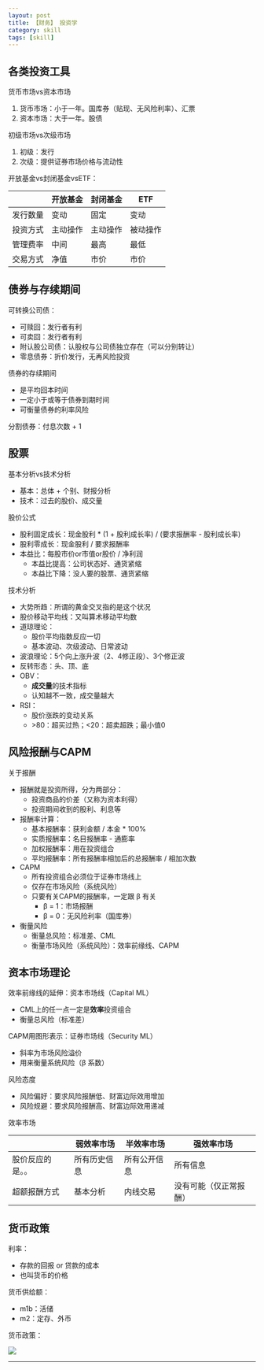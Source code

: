 ```yaml
---
layout: post
title: 【财务】 投资学
category: skill
tags: [skill]
---
```


## 各类投资工具

货币市场vs资本市场
1. 货币市场：小于一年。国库券（贴现、无风险利率）、汇票
2. 资本市场：大于一年。股债

初级市场vs次级市场
1. 初级：发行
2. 次级：提供证券市场价格与流动性

开放基金vs封闭基金vsETF：
<table>
    <thead>
        <tr>
            <th></th>
            <th>开放基金</th>
            <th>封闭基金</th>
            <th>ETF</th>
        </tr>
    </thead>
    <tbody>
        <tr>
            <td>发行数量</td>
            <td>变动</td>
            <td>固定</td>
            <td>变动</td>
        </tr>
        <tr>
            <td>投资方式</td>
            <td>主动操作</td>
            <td>主动操作</td>
            <td>被动操作</td>
        </tr>
        <tr>
            <td>管理费率</td>
            <td>中间</td>
            <td>最高</td>
            <td>最低</td>
        </tr>
        <tr>
            <td>交易方式</td>
            <td>净值</td>
            <td>市价</td>
            <td>市价</td>
        </tr>
    </tbody>
</table>

## 债券与存续期间

可转换公司债：
- 可赎回：发行者有利
- 可卖回：发行者有利
- 附认股公司债：认股权与公司债独立存在（可以分别转让）
- 零息债券：折价发行，无再风险投资

债券的存续期间
- 是平均回本时间
- 一定小于或等于债券到期时间
- 可衡量债券的利率风险

分割债券：付息次数 + 1

## 股票

基本分析vs技术分析
- 基本：总体 + 个别、财报分析
- 技术：过去的股价、成交量

股价公式
- 股利固定成长：现金股利 * (1 + 股利成长率) / (要求报酬率 - 股利成长率)
- 股利零成长：现金股利 / 要求报酬率
- 本益比：每股市价or市值or股价 / 净利润
    - 本益比提高：公司状态好、通货紧缩
    - 本益比下降：没人要的股票、通货紧缩

技术分析
- 大势所趋：所谓的黄金交叉指的是这个状况
- 股价移动平均线：又叫算术移动平均数
- 道琼理论：
    - 股价平均指数反应一切
    - 基本波动、次级波动、日常波动
- 波浪理论：5个向上涨升波（2、4修正段）、3个修正波
- 反转形态：头、顶、底
- OBV：
    - **成交量**的技术指标
    - 认知越不一致，成交量越大
- RSI：
    - 股价涨跌的变动关系
    - \>80：超买过热；<20：超卖超跌；最小值0

## 风险报酬与CAPM

关于报酬
- 报酬就是投资所得，分为两部分：
    - 投资商品的价差（又称为资本利得）
    - 投资期间收到的股利、利息等
- 报酬率计算：
    - 基本报酬率：获利金额 / 本金 * 100%
    - 实质报酬率：名目报酬率 - 通膨率
    - 加权报酬率：用在投资组合
    - 平均报酬率：所有报酬率相加后的总报酬率 / 相加次数
- CAPM
    - 所有投资组合必须位于证券市场线上
    - 仅存在市场风险（系统风险）
    - 只要有关CAPM的报酬率，一定跟 β 有关
        - β = 1：市场报酬
        - β = 0：无风险利率（国库券）
- 衡量风险
    - 衡量总风险：标准差、CML
    - 衡量市场风险（系统风险）：效率前缘线、CAPM

## 资本市场理论

效率前缘线的延伸：资本市场线（Capital ML）
- CML上的任一点一定是**效率**投资组合
- 衡量总风险（标准差）

CAPM用图形表示：证券市场线（Security ML）
- 斜率为市场风险溢价
- 用来衡量系统风险（β 系数）

风险态度
- 风险偏好：要求风险报酬低、财富边际效用增加
- 风险规避：要求风险报酬高、财富边际效用递减

效率市场
<table>
    <thead>
        <tr>
            <th></th>
            <th>弱效率市场</th>
            <th>半效率市场</th>
            <th>强效率市场</th>
        </tr>
    </thead>
    <tbody>
        <tr>
            <td>股价反应的是。。</td>
            <td>所有历史信息</td>
            <td>所有公开信息</td>
            <td>所有信息</td>
        </tr>
        <tr>
            <td>超额报酬方式</td>
            <td>基本分析</td>
            <td>内线交易</td>
            <td>没有可能（仅正常报酬）</td>
        </tr>
    </tbody>
</table>

## 货币政策

利率：
- 存款的回报 or 贷款的成本
- 也叫货币的价格

货币供给额：
- m1b：活储
- m2：定存、外币

货币政策：

![](http://www.hauchenglee.com/assets/images/skill/securities/货币政策.png)

---